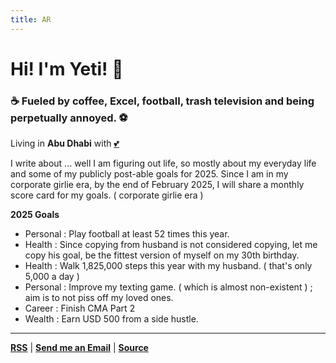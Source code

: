 ```yaml
---
title: AR
---
```

# Hi! I'm Yeti! 🌟

### ☕ Fueled by coffee, Excel, football, trash television and being perpetually annoyed. ⚽

Living in **Abu Dhabi** with [💕](https://rishikeshs.com)

I write about ... well I am figuring out life, so mostly about my everyday life and some of my publicly post-able goals for 2025.  Since I am in my corporate girlie era, by the end of February 2025, I will share a monthly score card for my goals. ( corporate girlie era )

**2025 Goals** 

* Personal : Play football at least 52 times this year. 
* Health : Since copying from husband is not considered copying, let me copy his goal, be the fittest version of myself on my 30th birthday.
* Health : Walk 1,825,000 steps this year with my husband. ( that's only 5,000 a day )
* Personal : Improve my texting game. ( which is almost non-existent ) ; aim is to not piss off my loved ones.
* Career : Finish CMA Part 2
* Wealth : Earn USD 500 from a side hustle.

- - -

**[RSS](/index.xml)** | **[Send me an Email](mailto:hello@tibetanyeti.com)** | **[Source](https://github.com/rishikeshsreehari/tibetanyeti)**
